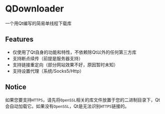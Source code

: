# QDownloader

一个用Qt编写的简易单线程下载库

## Features

- 仅使用了Qt自身的功能和特性，不依赖除Qt以外的任何第三方库
- 支持断点续传（前提是服务器支持）
- 支持链接重定向（部分网站效果不好，原因暂时未知）
- 支持设置代理（系统/Socks5/Http）

## Notice

如果您要支持`HTTPS`，请先将`OpenSSL`相关的库文件放置于您的二进制目录下，Qt会自动加载它。如果没有`OpenSSL`，Qt是无法识别`HTTPS`链接的。
